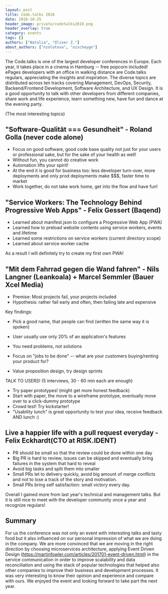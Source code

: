 ```yaml
---
layout: post
title: Code.talks 2018
date: 2018-10-25
header_image: private/codetalks2018.png
header_overlay: true
category: events
tags: []
authors: ["Natalia", "Oliver Z."]
about_authors: ["nzolotova", "ozscheyge"]
---
```

The Code.talks is one of the largest developer conferences in Europe. Each year, it takes place in a cinema in Hamburg -- free popcorn included!
ePages developers with an office in walking distance are Code.talks regulars, appreciating the insights and inspiration.
The diverse topics are distributed across ten tracks covering Management, DevOps, Security, Backend/Frontend Development, Software Architecture, and UX Design.
It is a good opportunity to talk with other developers from different companies, share work and life experience, learn something new, have fun and dance at the evening party.

(The most interesting topics)

## "Software-Qualität === Gesundheit" - Roland Golla (never code alone)

* Focus on good software, good code base quality not just for your users or professional sake, but for the sake of your health as well!
* Without fun, you cannot do creative work
* Automation lifts your spirit!
* At the end it is good for business too: less developer turn-over, more deployments and only prod deployments make $$$, faster time to market
* Work together, do not take work home, get into the flow and have fun!

## "Service Workers: The Technology Behind Progressive Web Apps" - Felix Gessert (Baqend)

* Learned about manifest.json to configure a Progressive Web App (PWA)
* Learned how to preload website contents using service workers, events and lifetime
* Learned some restrictions on service workers (current directory scope)
* Learned about service worker cache

As a result I will definitely try to create my first own PWA!

## "Mit dem Fahrrad gegen die Wand fahren" - Nils Langner (Leankoala) + Marcel Semmler (Bauer Xcel Media)

* Premise: Most projects fail, your projects included
* Hypothesis: rather fail early and often, then failing late and expensive

Key findings:

* Pick a good name, that people can find (written the same way it is spoken)
* User usually use only 20% of an application's features

* You need problems, not solutions
* Focus on "jobs to be done" -- what are your customers buying/renting your product for?
* Value proposition design, try design sprints

TALK TO USERS! (5 interviews, 30 - 60 min each are enough)

* Try paper prototypes! (might get more honest feedback)
* Start with paper, the move to a wireframe prototype, eventually move over to a click-dummy prototype
* Crowd test! Try kickstarter!
* "Usability lunch" is great opportunity to test your idea, receive feedback AND lunch :)

## Live a happier life with a pull request everyday - Felix Eckhardt(CTO at RISK.IDENT)

* PR should be small so that the review could be done within one day
* Big PR is hard to review, issues can be skipped and eventually bring failures in the system that hard to reveal
* Avoid big tasks and split them into smaller
* Small PRs let to delivery quickly, avoid big amount of merge conflicts and not to lose a track of the story and motivation.
* Small PRs bring self satisfaction: small victory every day.


Overall I gained more from last year's technical and management talks. But it is still nice to meet with the developer community once a year and recognize regulars!

## Summary

For us the conference was not only an event with interesting talks and tasty food but it also influenced on our personal impression of what we are doing in the company. We are more convinced that we are moving in the right direction by choosing microservices architecture, applying
Event Driven Design (https://martinfowler.com/articles/201701-event-driven.html) in the service communication in order to improve scalability and data reconciliation and using the stack of popular technologies that helped also other companies to improve their business and development processes. It was very interesting to know their opinion and experience and compare with ours.
We enjoyed the event and looking forward to take part the next year.
